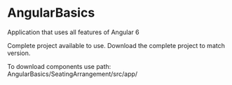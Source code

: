 # AngularBasics
Application that uses all features of Angular 6

Complete project available to use. Download the complete project to match version.

To download components use path:
AngularBasics/SeatingArrangement/src/app/
